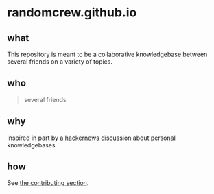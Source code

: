 # randomcrew.github.io

## what
This repository is meant to be a collaborative knowledgebase between several friends on a variety of topics.

## who
> several friends

## why

inspired in part by [a hackernews discussion](https://news.ycombinator.com/item?id=21332957) about personal knowledgebases.

## how

See [the contributing section](./contributing/).